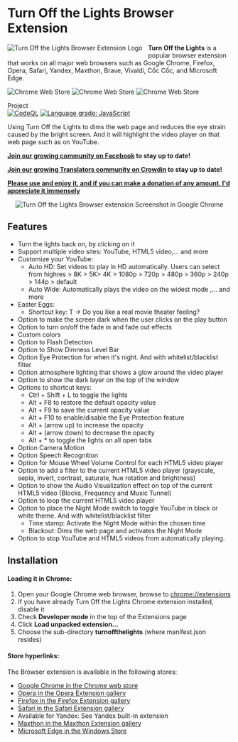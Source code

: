 # Turn Off the Lights Browser Extension

<img alt="Turn Off the Lights Browser Extension Logo" src="https://github.com/turnoffthelights/Turn-Off-the-Lights-Chrome-extension/blob/master/src/icons/icon48.png" align="left" style="padding: 0 10px 5px 0">

**Turn Off the Lights** is a popular browser extension that works on all major web browsers such as Google Chrome, Firefox, Opera, Safari, Yandex, Maxthon, Brave, Vivaldi, Cốc Cốc, and Microsoft Edge.

![Chrome Web Store](https://img.shields.io/chrome-web-store/d/bfbmjmiodbnnpllbbbfblcplfjjepjdn.svg?color=#44cc12&style=flat-square)
![Chrome Web Store](https://img.shields.io/chrome-web-store/rating/bfbmjmiodbnnpllbbbfblcplfjjepjdn?color=#44cc12&style=flat-square)
![Chrome Web Store](https://img.shields.io/chrome-web-store/v/bfbmjmiodbnnpllbbbfblcplfjjepjdn.svg?color=#44cc12&style=flat-square)

Project<br>
[![CodeQL](https://github.com/turnoffthelights/Turn-Off-the-Lights-Chrome-extension/actions/workflows/codeql-analysis.yml/badge.svg)](https://github.com/turnoffthelights/Turn-Off-the-Lights-Chrome-extension/actions/workflows/codeql-analysis.yml)
[![Language grade: JavaScript](https://img.shields.io/lgtm/grade/javascript/g/turnoffthelights/Turn-Off-the-Lights-Chrome-extension.svg?logo=lgtm&logoWidth=18)](https://lgtm.com/projects/g/turnoffthelights/Turn-Off-the-Lights-Chrome-extension/context:javascript)

Using Turn Off the Lights to dims the web page and reduces the eye strain caused by the bright screen. And it will highlight the video player on that web page such as on YouTube.


**[Join our growing community on Facebook](https://www.facebook.com/turnoffthelight) to stay up to date!**

**[Join our growing Translators community on Crowdin](https://www.crowdin.com/project/turnoffthelights) to stay up to date!**

**[Please use and enjoy it, and if you can make a donation of any amount, I'd appreciate it immensely](https://www.turnoffthelights.com/donate.html)**

<div style="text-align:center">
<img alt="Turn Off the Lights Browser extension Screenshot in Google Chrome" src="https://www.turnoffthelights.com/images/turnoffthelights-twitter.png">
</div>

## Features
* Turn the lights back on, by clicking on it
* Support multiple video sites: YouTube, HTML5 video,... and more
* Customize your YouTube:
  * Auto HD: Set videos to play in HD automatically. Users can select from highres > 8K > 5K> 4K > 1080p > 720p > 480p > 360p > 240p > 144p > default
  * Auto Wide: Automatically plays the video on the widest mode
     ,... and more
* Easter Eggs:
  * Shortcut key: T -> Do you like a real movie theater feeling?
* Option to make the screen dark when the user clicks on the play button
* Option to turn on/off the fade in and fade out effects
* Custom colors
* Option to Flash Detection
* Option to Show Dimness Level Bar
* Option Eye Protection for when it's night. And with whitelist/blacklist filter
* Option atmosphere lighting that shows a glow around the video player
* Option to show the dark layer on the top of the window
* Options to shortcut keys:
  * Ctrl + Shift + L to toggle the lights
  * Alt + F8 to restore the default opacity value
  * Alt + F9 to save the current opacity value
  * Alt + F10 to enable/disable the Eye Protection feature
  * Alt + (arrow up) to increase the opacity
  * Alt + (arrow down) to decrease the opacity
  * Alt + * to toggle the lights on all open tabs
* Option Camera Motion
* Option Speech Recognition
* Option for Mouse Wheel Volume Control for each HTML5 video player
* Option to add a filter to the current HTML5 video player (grayscale, sepia, invert, contrast, saturate, hue rotation and brightness)
* Option to show the Audio Visualization effect on top of the current HTML5 video (Blocks, Frequency and Music Tunnel)
* Option to loop the current HTML5 video player
* Option to place the Night Mode switch to toggle YouTube in black or white theme. And with whitelist/blacklist filter
  * Time stamp: Activate the Night Mode within the chosen time
  * Blackout: Dims the web page and activates the Night Mode
* Option to stop YouTube and HTML5 videos from automatically playing.

## Installation
#### Loading it in Chrome:
1. Open your Google Chrome web browser, browse to [chrome://extensions](chrome://extensions)
1. If you have already Turn Off the Lights Chrome extension installed, disable it
1. Check **Developer mode** in the top of the Extensions page
1. Click **Load unpacked extension...**
1. Choose the sub-directory **turnoffthelights** (where manifest.json resides)

#### Store hyperlinks:
The Browser extension is available in the following stores:
* [Google Chrome in the Chrome web store](https://chrome.google.com/webstore/detail/turn-off-the-lights/bfbmjmiodbnnpllbbbfblcplfjjepjdn)
* [Opera in the Opera Extension gallery](https://addons.opera.com/extensions/details/turn-off-the-lights/)
* [Firefox in the Firefox Extension gallery](https://addons.mozilla.org/firefox/addon/turn-off-the-lights/)
* [Safari in the Safari Extension gallery](https://itunes.apple.com/us/app/turn-off-the-lights-for-safari/id1273998507?ls=1&mt=12&at=1010lwtb)
* Available for Yandex: See Yandex built-in extension
* [Maxthon in the Maxthon Extension gallery](http://extension.maxthon.com/detail/index.php?view_id=1813)
* [Microsoft Edge in the Windows Store](https://microsoftedge.microsoft.com/addons/detail/turn-off-the-lights/fmamkbgpnienhphflfdamlhnljffjdgm)
